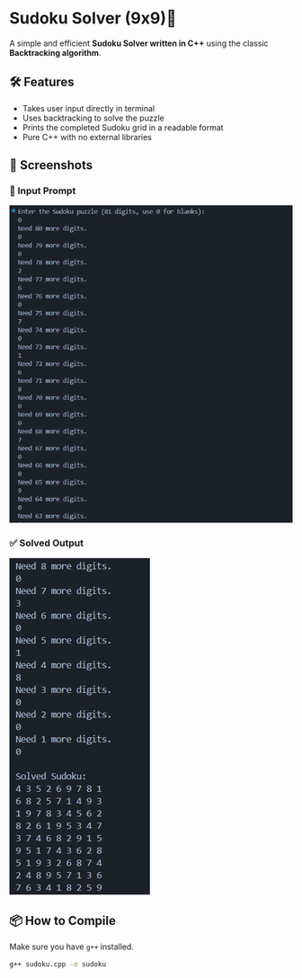 # Sudoku Solver (9x9)🧩

A simple and efficient **Sudoku Solver written in C++** using the classic **Backtracking algorithm**.

## 🛠 Features

- Takes user input directly in terminal
- Uses backtracking to solve the puzzle
- Prints the completed Sudoku grid in a readable format
- Pure C++ with no external libraries

## 📸 Screenshots

### 🧾 Input Prompt
![Input Screenshot](sudoku/images/Input.png)

### ✅ Solved Output
![Output Screenshot](sudoku/images/Answer.png)

## 📦 How to Compile

Make sure you have `g++` installed.

```bash
g++ sudoku.cpp -o sudoku
